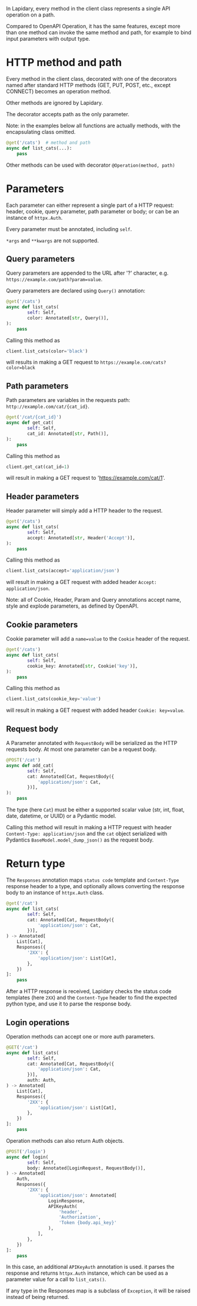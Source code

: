 In Lapidary, every method in the client class represents a single API operation on a path.

Compared to OpenAPI Operation, it has the same features, except more than one method can invoke the same method and path, for example to bind input parameters with output type.

# HTTP method and path

Every method in the client class, decorated with one of the decorators named after standard HTTP methods (GET, PUT, POST, etc., except CONNECT) becomes an operation method.

Other methods are ignored by Lapidary.

The decorator accepts path as the only parameter.

Note: in the examples below all functions are actually methods, with the encapsulating class omitted.

```python
@get('/cats')  # method and path
async def list_cats(...):
    pass
```

Other methods can be used with decorator `@Operation(method, path)`

# Parameters

Each parameter can either represent a single part of a HTTP request: header, cookie, query parameter, path parameter or body; or can be an instance of `httpx.Auth`.

Every parameter must be annotated, including `self`.

`*args` and `**kwargs` are not supported.

## Query parameters

Query parameters are appended to the URL after '?' character, e.g. `https://example.com/path?param=value`.

Query parameters are declared using `Query()` annotation:

```python
@get('/cats')
async def list_cats(
        self: Self,
        color: Annotated[str, Query()],
):
    pass
```

Calling this method as

```python
client.list_cats(color='black')
```

will results in making a GET request to `https://example.com/cats?color=black`

## Path parameters

Path parameters are variables in the requests path: `http://example.com/cat/{cat_id}`.

```python
@get('/cat/{cat_id}')
async def get_cat(
        self: Self,
        cat_id: Annotated[str, Path()],
):
    pass
```

Calling this method as

```python
client.get_cat(cat_id=1)
```

will result in making a GET request to 'https://example.com/cat/1'.

## Header parameters

Header parameter will simply add a HTTP header to the request.

```python
@get('/cats')
async def list_cats(
        self: Self,
        accept: Annotated[str, Header('Accept')],
):
    pass
```

Calling this method as

```python
client.list_cats(accept='application/json')
```

will result in making a GET request with added header `Accept: application/json`.

Note: all of Cookie, Header, Param and Query annotations accept name, style and explode parameters, as defined by OpenAPI.

## Cookie parameters

Cookie parameter will add a `name=value` to the `Cookie` header of the request.

```python
@get('/cats')
async def list_cats(
        self: Self,
        cookie_key: Annotated[str, Cookie('key')],
):
    pass
```

Calling this method as

```python
client.list_cats(cookie_key='value')
```

will result in making a GET request with added header `Cookie: key=value`.

## Request body

A Parameter annotated with `RequestBody` will be serialized as the HTTP requests body. At most one parameter can be a request body.

```python
@POST('/cat')
async def add_cat(
        self: Self,
        cat: Annotated[Cat, RequestBody({
            'application/json': Cat,
        })],
):
    pass
```

The type (here `Cat`) must be either a supported scalar value (str, int, float, date, datetime, or UUID) or a Pydantic model.

Calling this method will result in making a HTTP request with header `Content-Type: application/json` and the `cat` object serialized with Pydantics `BaseModel.model_dump_json()` as the request body.

# Return type

The `Responses` annotation maps `status code` template and `Content-Type` response header to a type,
and optionally allows converting the response body to an instance of `httpx.Auth`
class.

```python
@get('/cat')
async def list_cats(
        self: Self,
        cat: Annotated[Cat, RequestBody({
            'application/json': Cat,
        })],
) -> Annotated[
    List[Cat],
    Responses({
        '2XX': {
            'application/json': List[Cat],
        },
    })
]:
    pass
```

After a HTTP response is received, Lapidary checks the status code templates (here `2XX`) and the `Content-Type` header to find the expected python type, and use it to parse the response body.

## Login operations

Operation methods can accept one or more auth parameters.

```python
@GET('/cat')
async def list_cats(
        self: Self,
        cat: Annotated[Cat, RequestBody({
            'application/json': Cat,
        })],
        auth: Auth,
) -> Annotated[
    List[Cat],
    Responses({
        '2XX': {
            'application/json': List[Cat],
        },
    })
]:
    pass
```

Operation methods can also return Auth objects.

```python
@POST('/login')
async def login(
        self: Self,
        body: Annotated[LoginRequest, RequestBody()],
) -> Annotated[
    Auth,
    Responses({
        '2XX': {
            'application/json': Annotated[
                LoginResponse,
                APIKeyAuth(
                    'header',
                    'Authorization',
                    'Token {body.api_key}'
                ),
            ],
        },
    })
]:
    pass
```

In this case, an additional `APIKeyAuth` annotation is used. it parses the response and returns `httpx.Auth` instance, which can be used as a parameter value for a call to `list_cats()`.

If any type in the Responses map is a subclass of `Exception`, it will be raised instead of being returned.
